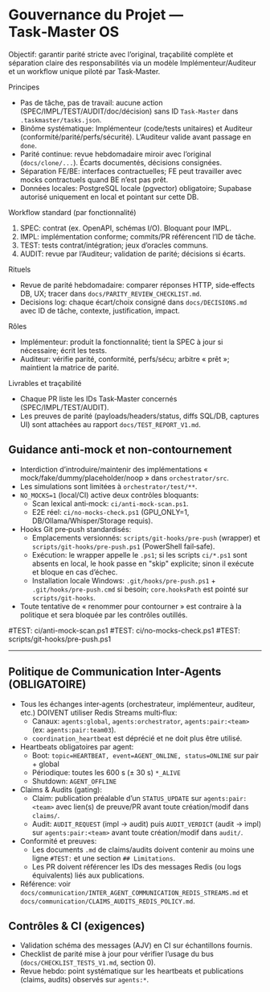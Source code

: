 # Gouvernance du Projet — Task‑Master OS

Objectif: garantir parité stricte avec l’original, traçabilité complète et séparation claire des responsabilités via un modèle Implémenteur/Auditeur et un workflow unique piloté par Task‑Master.

Principes
- Pas de tâche, pas de travail: aucune action (SPEC/IMPL/TEST/AUDIT/doc/décision) sans ID `Task‑Master` dans `.taskmaster/tasks.json`.
- Binôme systématique: Implémenteur (code/tests unitaires) et Auditeur (conformité/parité/perfs/sécurité). L’Auditeur valide avant passage en `done`.
- Parité continue: revue hebdomadaire miroir avec l’original (`docs/clone/...`). Écarts documentés, décisions consignées.
- Séparation FE/BE: interfaces contractuelles; FE peut travailler avec mocks contractuels quand BE n’est pas prêt.
- Données locales: PostgreSQL locale (pgvector) obligatoire; Supabase autorisé uniquement en local et pointant sur cette DB.

Workflow standard (par fonctionnalité)
1) SPEC: contrat (ex. OpenAPI, schémas I/O). Bloquant pour IMPL.
2) IMPL: implémentation conforme; commits/PR référencent l’ID de tâche.
3) TEST: tests contrat/intégration; jeux d’oracles communs.
4) AUDIT: revue par l’Auditeur; validation de parité; décisions si écarts.

Rituels
- Revue de parité hebdomadaire: comparer réponses HTTP, side‑effects DB, UX; tracer dans `docs/PARITY_REVIEW_CHECKLIST.md`.
- Decisions log: chaque écart/choix consigné dans `docs/DECISIONS.md` avec ID de tâche, contexte, justification, impact.

Rôles
- Implémenteur: produit la fonctionnalité; tient la SPEC à jour si nécessaire; écrit les tests.
- Auditeur: vérifie parité, conformité, perfs/sécu; arbitre « prêt »; maintient la matrice de parité.

Livrables et traçabilité
- Chaque PR liste les IDs Task‑Master concernés (SPEC/IMPL/TEST/AUDIT).
- Les preuves de parité (payloads/headers/status, diffs SQL/DB, captures UI) sont attachées au rapport `docs/TEST_REPORT_V1.md`.

## Guidance anti‑mock et non‑contournement
- Interdiction d’introduire/maintenir des implémentations « mock/fake/dummy/placeholder/noop » dans `orchestrator/src`.
- Les simulations sont limitées à `orchestrator/test/**`.
- `NO_MOCKS=1` (local/CI) active deux contrôles bloquants:
  - Scan lexical anti‑mock: `ci/anti-mock-scan.ps1`.
  - E2E réel: `ci/no-mocks-check.ps1` (GPU_ONLY=1, DB/Ollama/Whisper/Storage requis).
- Hooks Git pre‑push standardisés:
  - Emplacements versionnés: `scripts/git-hooks/pre-push` (wrapper) et `scripts/git-hooks/pre-push.ps1` (PowerShell fail‑safe).
  - Exécution: le wrapper appelle le `.ps1`; si les scripts `ci/*.ps1` sont absents en local, le hook passe en "skip" explicite; sinon il exécute et bloque en cas d’échec.
  - Installation locale Windows: `.git/hooks/pre-push.ps1` + `.git/hooks/pre-push.cmd` si besoin; `core.hooksPath` est pointé sur `scripts/git-hooks`.
- Toute tentative de « renommer pour contourner » est contraire à la politique et sera bloquée par les contrôles outillés.

#TEST: ci/anti-mock-scan.ps1
#TEST: ci/no-mocks-check.ps1
#TEST: scripts/git-hooks/pre-push.ps1

---

## Politique de Communication Inter‑Agents (OBLIGATOIRE)

- Tous les échanges inter‑agents (orchestrateur, implémenteur, auditeur, etc.) DOIVENT utiliser Redis Streams multi‑flux:
  - Canaux: `agents:global`, `agents:orchestrator`, `agents:pair:<team>` (ex: `agents:pair:team03`).
  - `coordination_heartbeat` est déprécié et ne doit plus être utilisé.
- Heartbeats obligatoires par agent:
  - Boot: `topic=HEARTBEAT, event=AGENT_ONLINE, status=ONLINE` sur pair + global
  - Périodique: toutes les 600 s (± 30 s) `*_ALIVE`
  - Shutdown: `AGENT_OFFLINE`
- Claims & Audits (gating):
  - Claim: publication préalable d’un `STATUS_UPDATE` sur `agents:pair:<team>` avec lien(s) de preuve/PR avant toute création/modif dans `claims/`.
  - Audit: `AUDIT_REQUEST` (impl → audit) puis `AUDIT_VERDICT` (audit → impl) sur `agents:pair:<team>` avant toute création/modif dans `audit/`.
- Conformité et preuves:
  - Les documents `.md` de claims/audits doivent contenir au moins une ligne `#TEST:` et une section `## Limitations`.
  - Les PR doivent référencer les IDs des messages Redis (ou logs équivalents) liés aux publications.
- Référence: voir `docs/communication/INTER_AGENT_COMMUNICATION_REDIS_STREAMS.md` et `docs/communication/CLAIMS_AUDITS_REDIS_POLICY.md`.

## Contrôles & CI (exigences)
- Validation schéma des messages (AJV) en CI sur échantillons fournis.
- Checklist de parité mise à jour pour vérifier l’usage du bus (`docs/CHECKLIST_TESTS_V1.md`, section 0).
- Revue hebdo: point systématique sur les heartbeats et publications (claims, audits) observés sur `agents:*`.
